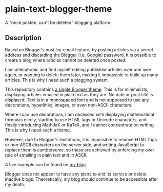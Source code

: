 # plain-text-blogger-theme

A "once posted, can't be deleted" blogging platform

## Description

Based on Blogger's post-by-email feature, by posting articles via a secret
address and discarding the Blogger (i.e. Google) password, it is possible to
create a blog where articles cannot be deleted once posted.

I am atelophobic and find myself editing published articles over and over again,
or wanting to delete them later, making it impossible to build up many articles.
This is why I need such a blogging system.

This repository contains [a single Blogger theme](theme.xml).  This is for
minimalists, displaying articles emailed in plain text as they are.  No date or
post title is displayed.  Text is in a monospaced font and is not supposed to
use any decorations, hyperlinks, images, or even non-ASCII characters.

Where I can use decorations, I am obsessed with displaying mathematical formulas
nicely, starting to use HTML tags or Unicode characters, and finally introducing
MathJaX or KaTeX, and I cannot concentrate on writing.  This is why I need such
a theme.

However, due to Blogger's limitations, it is impossible to remove HTML tags or
non-ASCII characters on the server side, and writing JavaScript to replace them
is cumbersome, so these are achieved by enforcing my own rule of emailing in
plain text and in ASCII.

A live example can be found on [my blog](https://yuukikonnobot.blogspot.com/).

Blogger does not appear to have any plans to end its service or delete inactive
blogs.  Theoretically, my blog should continue to be accessible after my death.
